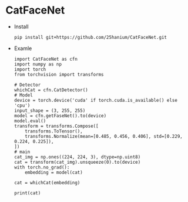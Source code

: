 # CatFaceNet

- Install
  
      pip install git+https://github.com/25hanium/CatFaceNet.git

- Examle
  
      import CatFaceNet as cfn
      import numpy as np
      import torch
      from torchvision import transforms
      
      # Detector
      whichCat = cfn.CatDetector()
      # Model
      device = torch.device('cuda' if torch.cuda.is_available() else 'cpu')
      input_shape = (3, 255, 255)
      model = cfn.getFaseNet().to(device)
      model.eval()
      transform = transforms.Compose([
          transforms.ToTensor(),
          transforms.Normalize(mean=[0.485, 0.456, 0.406], std=[0.229, 0.224, 0.225]),
      ])
      # main
      cat_img = np.ones((224, 224, 3), dtype=np.uint8)
      cat = transform(cat_img).unsqueeze(0).to(device)
      with torch.no_grad():
          embedding = model(cat)
      
      cat = whichCat(embedding)
      
      print(cat)
